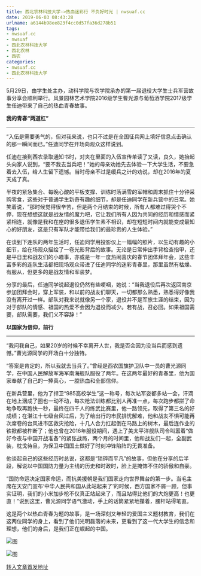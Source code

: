```yaml
---
title: 西北农林科技大学->热血迷彩行 不负好时光 | nwsuaf.cc
date: 2019-06-03 08:43:28
urlname: a6144b98ee823f4cc0d57fa36d278b51
tags: 
- nwsuaf.cc
- nwsuaf
- 西北农林科技大学
- 西北农林
- 西农
categories:
- nwsuaf.cc
- 西北农林科技大学
---
```



5月29日，由学生处主办，动科学院与农学院承办的第一届退役大学生士兵军营故事分享会顺利举行。风景园林艺术学院2016级学生曹光源与葡萄酒学院2017级学生任迪带来了自己的热血青春故事。

**我的青春“两道杠”**

****

“入伍是需要勇气的，但对我来说，也只不过是在全国征兵网上填好信息点击确认的那一瞬间而已。”任迪同学在开场向观众这样说到。

任迪在接到西农录取通知书时，对夹在里面的入伍宣传单读了又读，良久，她抬起头向家人说到，“要不我去当兵吧！”她的母亲劝她先去体验一下大学生活，不要急着去入伍，给人生留下遗憾。当时母亲不过是缓兵之计的劝说，却在2016年的夏天成了真。

半夜的紧急集合、每晚心酸的平板支撑、训练时落满雪的军帽和周末抓住十分钟采购零食，这些对于普通学生新奇有趣的细节，却是任迪同学在新兵营中的日常。她笑着说，“那时候觉得很辛苦，但是两个月结束的时候，所有人都难过得哭个不停，现在想想这就是战友情的魔力吧，它让我们所有人因为共同的经历和情感而紧紧相连，就像是我和在座的很多退伍学生素不相识，却在短短时间内就能变成最知心的好朋友，这是只有军队才能带给我们的最珍贵的人生体验。”

在谈到下连队的两年生活时，任迪同学用投影仪上一幅幅的照片，以生动有趣的小细节，给在场观众描绘了一卷光影背后的故事。无论是日常伸出手背检查指甲，还是平日里和战友们的小趣事，亦或是一年一度热闹喜庆的春节团体拜年会，这些丰富多彩的连队生活都把现场观众带进了任迪同学的迷彩青春里，那里虽然有枯燥、有服从，但更多的是战友情和军装梦。

分享的最后，任迪同学说起退役仍然有些哽咽，她说：“当我退役后再次返回南京参加团拜会时，穿上军装，和以前的战友们聊天，一切都那么熟悉，熟悉得好像我没有离开过一样。部队对我来说就像另一个家，退役并不是军旅生涯的结束，因为对于部队的情感、祖国的热爱不会因为退役而减少。若有战，召必回。如果祖国需要，部队需要，我们义不容辞！”

**以国家为信仰，前行**

****

“我问我自己，如果20岁的时候不幸离开人世，我是否会因为没当兵而感到遗憾。”曹光源同学的开场白十分独特。

“答案是肯定的，所以我就去当兵了。”曾经是西农国旗护卫队中一员的曹光源同学，在中国人民解放军海军南海舰队服役了两年。在这两年最好的青春里，他为国家奉献了自己的一捧真心，一腔热血和全部信仰。

在新兵营里，他为了捍卫“985高校学生”这一称号，每次站军姿都多站一会，汗滴在地上洇成了圈也一动不动，每次枪法训练都比别人再准一点，每次跑步都拼了命地争取再跑快一秒，最终在四千人的练武比赛里，他一路领先，取得了第三名的好成绩；在湛江十七级台风过后，为了给出行的市民排忧解难，他和战友不惧可能再次席卷的台风进市区救灾抢险，十几人合力扛起倒在马路上的树木，最后连作业的铁锨都被杵断了；他也曾在2016年服役期间，遇上了美太平洋舰队司令叫嚣着“做好今夜与中国开战准备”的紧张战局，两个月的时间里，他和战友们一起，全副武装，枕戈待旦，为保卫中国国土做好了时刻冲锋陷阵的无畏准备。

他谈起自己的这些经历时总说，这都是“琐碎而平凡”的故事，但他在分享的后半段，解说以中国国防力量为主线的历史和时政时，脸上是掩饰不住的骄傲和自豪。

“国防命运决定国家命运，而抗美援朝是我们国家走向世界舞台的第一步。当毛主席在天安门宣布‘中华人民共和国从此站起来了’的时候，西方国家不屑一顾，但事实证明，我们的小米加步枪不仅真正站起来了，而且站得比他们的大炮更高！也更直！”说到这里，曹光源同学语气激动，手上的话筒紧紧地攥着，腰杆站得笔直。

这是两个以热血青春为题的故事，是一场深刻又年轻的爱国主义题材教育，我们在这两位同学的身上，看到了他们光明磊落的未来，更看到了这一代大学生的信念和理想，他们的身后，是我们正在崛起的中国。



![图](https://news.nwsuaf.edu.cn/images/content/2019-05/20190531181803529104.jpg)

![图](https://news.nwsuaf.edu.cn/images/content/2019-05/20190531181750456008.png)

[转入文章首发地址](https://news.nwsuaf.edu.cn/xnxw/89968.htm)